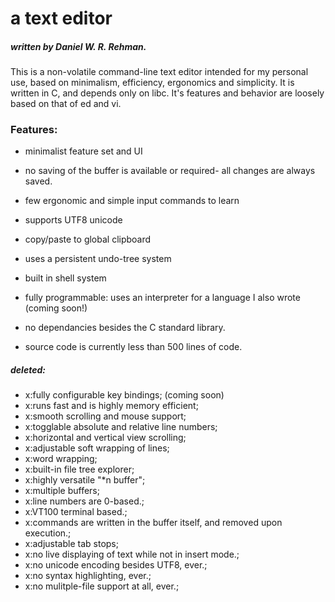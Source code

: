 # a text editor
##### written by Daniel W. R. Rehman.

This is a non-volatile command-line text editor intended for my personal use, based on minimalism, efficiency, ergonomics and simplicity. It is written in C, and depends only on libc. 
It's features and behavior are loosely based on that of ed and vi.

### Features:

 - minimalist feature set and UI
 - no saving of the buffer is available or required- all changes are always saved.

 - few ergonomic and simple input commands to learn
 
 - supports UTF8 unicode
 - copy/paste to global clipboard
 - uses a persistent undo-tree system
 
 - built in shell system
 - fully programmable: uses an interpreter for a language I also wrote        (coming soon!)

 - no dependancies besides the C standard library.
 - source code is currently less than 500 lines of code. 
 








##### deleted:
 - x:fully configurable key bindings;                                    (coming soon)
 - x:runs fast and is highly memory efficient;
 - x:smooth scrolling and mouse support;
 - x:togglable absolute and relative line numbers;
 - x:horizontal and vertical view scrolling;
 - x:adjustable soft wrapping of lines;
 - x:word wrapping;
 - x:built-in file tree explorer;
 - x:highly versatile "\*n buffer";
 - x:multiple buffers;
 - x:line numbers are 0-based.;
 - x:VT100 terminal based.;
 - x:commands are written in the buffer itself, and removed upon execution.;
 - x:adjustable tab stops;
 - x:no live displaying of text while not in insert mode.;
 - x:no unicode encoding besides UTF8, ever.;
 - x:no syntax highlighting, ever.;
 - x:no mulitple-file support at all, ever.;
 